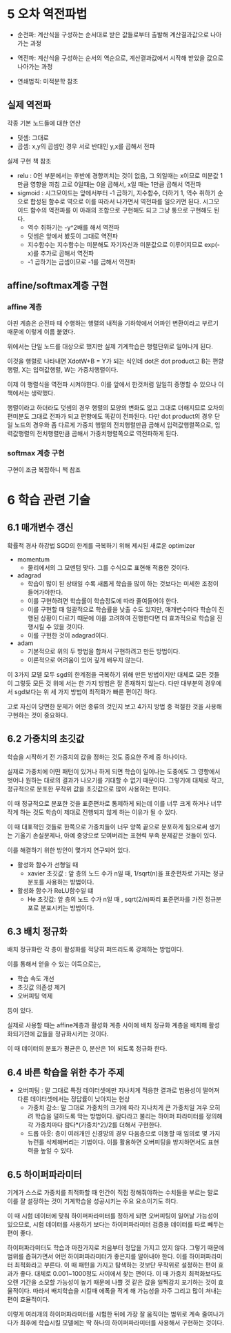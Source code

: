 # 5 오차 역전파법

- 순전파: 계산식을 구성하는 순서대로 받은 값들로부터 출발해 계산결과값으로 나아가는 과정
- 역전파: 계산식을 구성하는 순서의 역순으로, 계산결과값에서 시작해 받았을 값으로 나아가는 과정

- 연쇄법칙: 미적분학 참조

## 실제 역전파

각종 기본 노드들에 대한 연산

- 덧셈: 그대로
- 곱셈: x,y의 곱셈인 경우 서로 반대인 y,x를 곱해서 전파

실제 구현 책 참조

- relu : 0인 부분에서는 후반에 경향끼치는 것이 없음, 그 외일때는 x이므로 미분값 1만큼 영향을 끼침 고로 0일때는 0을 곱해서, x일 때는 1만큼 곱해서 역전파
- sigmoid : 시그모이드는 앞에서부터 -1 곱하기, 지수함수, 더하기 1, 역수 취하기 순으로 합성된 함수로 역으로 이를 따라서 나가면서 역전파를 일으키면 된다. 시그모이드 함수의 역전파를 이 아래의 조합으로 구현해도 되고 그냥 통으로 구현해도 된다.
  - 역수 취하기는 -y^2배를 해서 역전파
  - 덧셈은 앞에서 봤듯이 그대로 역전파
  - 지수함수는 지수함수는 미분해도 자기자신과 미분값으로 이루어지므로 exp(-x)를 추가로 곱해서 역전파
  - -1 곱하기는 곱셈이므로 -1를 곱해서 역전파

## affine/softmax계층 구현

### affine 계층

아핀 계층은 순전파 때 수행하는 행렬의 내적을 기하학에서 어파인 변환이라고 부르기 때문에 이렇게 이름 붙였다.

위에서는 단일 노드를 대상으로 했지만 실제 기계학습은 행렬단위로 일어나게 된다.

이것을 행렬로 나타내면 XdotW+B = Y가 되는 식인데 dot은 dot product고 B는 편향 행렬, X는 입력값행렬, W는 가중치행렬이다.

이제 이 행렬식을 역전파 시켜야한다. 이를 앞에서 한것처럼 일일히 증명할 수 있으나 이 책에서는 생략했다.

행렬이라고 하더라도 덧셈의 경우 행렬의 모양의 변화도 없고 그대로 더해지므로 오차의 편미분도 그대로 전파가 되고 편향에도 똑같이 전파된다. 다만 dot product의 경우 단일 노드의 경우와 좀 다르게 가중치 행렬의 전치행렬만큼 곱해서 입력값행렬쪽으로, 입력값행렬의 전치행렬만큼 곱해서 가중치행렬쪽으로 역전파하게 된다.

### softmax 계층 구현

구현이 조금 복잡하니 책 참조

# 6 학습 관련 기술

## 6.1 매개변수 갱신

확률적 경사 하강법 SGD의 한계를 극복하기 위해 제시된 새로운 optimizer 

- momentum
  - 물리에서의 그 모멘텀 맞다. 그를 수식으로 표현해 적용한 것이다.
- adagrad
  - 학습이 많이 된 상태일 수록 새롭게 학습을 많이 하는 것보다는 미세한 조정이 들어가야한다.
  - 이를 구현하려면 학습률이 학습정도에 따라 줄여들어야 한다.
  - 이를 구현할 때 일괄적으로 학습률을 낮출 수도 있지만, 매개변수마다 학습이 진행된 상황이 다르기 때문에 이를 고려하여 진행한다면 더 효과적으로 학습을 진행시킬 수 있을 것이다.
  - 이를 구현한 것이 adagrad이다.
- adam
  - 기본적으로 위의 두 방법을 합쳐서 구현하려고 만든 방법이다.
  - 이론적으로 어려움이 있어 깊게 배우지 않는다.

이 3가지 모델 모두 sgd의 한계점을 극복하기 위해 만든 방법이지만 대체로 모든 것들이 그렇듯 모든 것 위에 서는 한 가지 방법은 잘 존재하지 않는다. 다만 대부분의 경우에서 sgd보다는 위 세 가지 방법이 최적화가 빠른 편이긴 하다.

고로 자신이 당면한 문제가 어떤 종류의 것인지 보고 4가지 방법 중 적절한 것을 사용해 구현하는 것이 중요하다.

## 6.2 가중치의 초깃값

학습을 시작하기 전 가중치의 값을 정하는 것도 중요한 주제 중 하나이다.

실제로 가중치에 어떤 패턴이 있거나 하게 되면 학습이 일어나는 도중에도 그 영향에서 벗어나 원하는 대로의 결과가 나오기를 기대할 수 없기 때문이다. 그렇기에 대체로 작고, 정규적으로 분포한 무작위 값을 초깃값으로 많이 사용하는 편이다.

이 때 정규적으로 분포한 것을 표준편차로 통제하게 되는데 이를 너무 크게 하거나 너무 작게 하는 것도 학습이 제대로 진행되지 않게 하는 이유가 될 수 있다.

이 때 대표적인 것들로 한쪽으로 가중치들이 너무 양쪽 끝으로 분포하게 됨으로써 생기는 기울기 손실문제나, 아예 중앙으로 모여버리는 표현력 부족 문제같은 것들이 있다. 

이를 해결하기 위한 방안이 몇가지 연구되어 있다.

- 활성화 함수가 선형일 때
  - xavier 초깃값 : 앞 층의 노드 수가 n일 때, 1/sqrt(n)을 표준편차로 가지는 정규분포를 사용하는 방법이다.
- 활성화 함수가 ReLU함수일 떄
  - He 초깃값: 앞 층의 노드 수가 n일 때 , sqrt(2/n)짜리 표준편차를 가진 정규분포로 분포시키는 방법이다.

## 6.3 배치 정규화

배치 정규화란 각 층이 활성화를 적당히 퍼뜨리도록 강제하는 방법이다.

이를 통해서 얻을 수 있는 이득으로는,

- 학습 속도 개선
- 초깃값 의존성 제거
- 오버피팅 억제

등이 있다.

실제로 사용할 때는 affine계층과 활성화 계층 사이에 배치 정규화 계층을 배치해 활성화되기전에 값들을 정규화시키는 것이다.

이 때 데이터의 분포가 평균은 0, 분산은 1이 되도록 정규화 한다.

## 6.4 바른 학습을 위한 추가 주제

- 오버피팅 : 말 그대로 특정 데이터셋에만 지나치게 적응한 결과로 범용성이 떨어져 다른 데이터셋에서는 정답률이 낮아지는 현상
  - 가중치 감소: 말 그대로 가중치의 크기에 따라 지나치게 큰 가중치일 겨우 오히려 학습을 덜하도록 막는 방법이다. 람다라고 불리는 하이퍼 파라미터를 정의해 각 가중치마다 람다*(가중치^2)/2를 더해서 구현한다.
  - 드롭 아웃: 층이 여러개인 신경망의 경우 다음층으로 이동할 때 임의로 몇 가지 뉴런를 삭제해버리는 기법이다. 이를 활용하면 오버피팅을 방지하면서도 표현력을 높일 수 있다.

## 6.5 하이퍼파라미터

기계가 스스로 가중치를 최적화할 때 인간이 직접 정해줘야하는 수치들을 부르는 말로 이를 잘 설정하는 것이 기계학습을 성공시키는 주요 요소이기도 하다.

이 때 시험 데이터에 맞춰 하이퍼파라미터를 정하게 되면 오버피팅이 일어날 가능성이 있으므로, 시험 데이터를 사용하기 보다는 하이퍼파라미터 검증용 데이터를 따로 빼두는 편이 좋다.

하이퍼파라미터도 학습과 마찬가지로 처음부터 정답을 가지고 있지 않다. 그렇기 때문에 범위를 좁혀가면서 어떤 하이퍼파라미터가 좋은지를 알아내야 한다. 이를 하이퍼파라미터 최적화라고 부른다. 이 때 패턴을 가지고 탐색하는 것보단 무작위로 설정하는 편이 효과가 좋다. 대체로 0.001~1000정도 사이에서 찾는 편이다. 이 때 가중치 최적화보다도 오랜 기간을 소모할 가능성이 높기 때문에 나쁠 것 같은 값을 일찍감치 포기하는 것이 효율적이다. 따라서 배치학습을 시킬때 에폭을 작게 해 가능성을 자주 그리고 많이 쳐내는 편이 효율적이다.

이렇게 여러개의 하이퍼파라미터를 시험한 뒤에 가장 잘 움직이는 범위로 계속 줄여나가다가 최후에 학습시킬 모델에는 딱 하나의 하이퍼파라미터를 사용해서 구현하는 것이다.